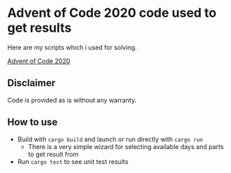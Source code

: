 
# Advent of Code 2020 code used to get results

Here are my scripts which i used for solving.

[Advent of Code 2020](https://adventofcode.com/2020)

## Disclaimer

Code is provided as is without any warranty.

## How to use

- Build with `cargo build` and launch or run directly with `cargo run`
    - There is a very simple wizard for selecting available days and parts to get result from
- Run `cargo test` to see unit test results
